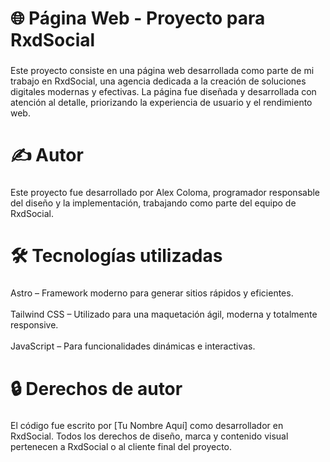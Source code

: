 <h1 align="left">🌐 Página Web - Proyecto para RxdSocial</h1>

###

<p align="left">Este proyecto consiste en una página web desarrollada como parte de mi trabajo en RxdSocial, una agencia dedicada a la creación de soluciones digitales modernas y efectivas. La página fue diseñada y desarrollada con atención al detalle, priorizando la experiencia de usuario y el rendimiento web.</p>

###

<h1 align="left">✍️ Autor</h1>

###

<p align="left">Este proyecto fue desarrollado por Alex Coloma, programador responsable del diseño y la implementación, trabajando como parte del equipo de RxdSocial.</p>

###

<h1 align="left">🛠️ Tecnologías utilizadas</h1>

###

<p align="left">Astro – Framework moderno para generar sitios rápidos y eficientes.<br><br>Tailwind CSS – Utilizado para una maquetación ágil, moderna y totalmente responsive.<br><br>JavaScript – Para funcionalidades dinámicas e interactivas.</p>

###

<h1 align="left">🔒 Derechos de autor</h1>

###

<p align="left">El código fue escrito por [Tu Nombre Aquí] como desarrollador en RxdSocial. Todos los derechos de diseño, marca y contenido visual pertenecen a RxdSocial o al cliente final del proyecto.</p>

###